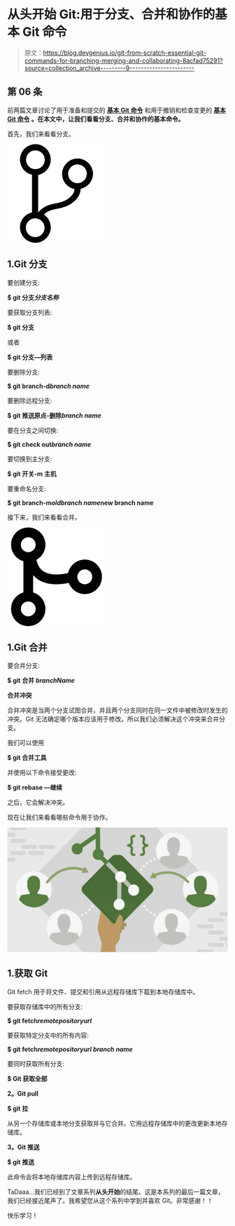 # 从头开始 Git:用于分支、合并和协作的基本 Git 命令

> 原文：<https://blog.devgenius.io/git-from-scratch-essential-git-commands-for-branching-merging-and-collaborating-8acfad75291?source=collection_archive---------9----------------------->

## 第 06 条

前两篇文章讨论了用于准备和提交的 [**基本 Git 命令**](https://medium.com/@senevirathnehu/git-from-scratch-essential-git-commands-for-staging-and-commits-f7eba5ef433c?source=your_stories_page-------------------------------------) 和用于撤销和检查变更的 [**基本 Git 命令**](https://medium.com/@senevirathnehu/git-from-scratch-essential-git-commands-for-undoing-and-inspecting-changes-8c0bd0fe7570?source=your_stories_page-------------------------------------) **。在本文中，让我们看看分支、合并和协作的基本命令。**

首先，我们来看看分支。

![](img/81f251e1d5dbcbf1d91c2591061dd3a5.png)

## 1.Git 分支

要创建分支:

**$ git 分支*分支名称***

要获取分支列表:

**$ git 分支**

或者

**$ git 分支—列表**

要删除分支:

**$ git branch-d*branch name***

要删除远程分支:

**$ git 推送原点-删除*branch name***

要在分支之间切换:

**$ git check out*branch name***

要切换到主分支:

**$ git 开关-m 主机**

要重命名分支:

**$ git branch-m*oldbranch name*new branch name**

接下来，我们来看看合并。

![](img/48f4a61dbb574f529d6c3a9bb4069fbb.png)

## 1.Git 合并

要合并分支:

**$ git 合并 *branchName***

**合并冲突**

合并冲突是当两个分支试图合并，并且两个分支同时在同一文件中被修改时发生的冲突。Git 无法确定哪个版本应该用于修改。所以我们必须解决这个冲突来合并分支。

我们可以使用

**$ git 合并工具**

并使用以下命令接受更改:

**$ git rebase —继续**

之后，它会解决冲突。

现在让我们来看看哪些命令用于协作。

![](img/15deb81af0d77a42f346a44e771ddb68.png)

## 1.获取 Git

Git fetch 用于将文件、提交和引用从远程存储库下载到本地存储库中。

要获取存储库中的所有分支:

**$ git fetch*remotepositoryurl***

要获取特定分支中的所有内容:

**$ git fetch*remotepositoryurl branch name***

要同时获取所有分支:

**$ Git 获取全部**

**2。Git pull**

**$ git 拉**

从另一个存储库或本地分支获取并与它合并。它用远程存储库中的更改更新本地存储库。

**3。Git 推送**

**$ git 推送**

此命令会将本地存储库内容上传到远程存储库。

TaDaaa…我们已经到了文章系列**从头开始**的结尾。这是本系列的最后一篇文章，我们已经接近尾声了。我希望您从这个系列中学到并喜欢 Git。非常感谢！！

快乐学习！